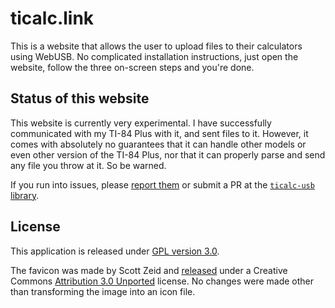 # ticalc.link

This is a website that allows the user to upload files to their calculators
using WebUSB. No complicated installation instructions, just open the website,
follow the three on-screen steps and you're done.

## Status of this website

This website is currently very experimental. I have successfully communicated
with my TI-84 Plus with it, and sent files to it. However, it comes with
absolutely no guarantees that it can handle other models or even other version
of the TI-84 Plus, nor that it can properly parse and send any file you throw at
it. So be warned.

If you run into issues, please
[report them](https://github.com/Timendus/ticalc-usb/issues/new) or submit a PR
at the [`ticalc-usb` library](https://github.com/Timendus/ticalc-usb).

## License

This application is released under [GPL version 3.0](LICENSE).

The favicon was made by Scott Zeid and
[released](https://commons.wikimedia.org/wiki/File:Calculator-ti-84-plus-silver-edition.svg#Licensing)
under a Creative Commons [Attribution 3.0 Unported](https://creativecommons.org/licenses/by/3.0/deed.en)
license. No changes were made other than transforming the image into an icon file.
